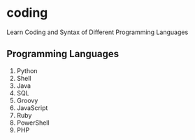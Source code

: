 # coding

Learn Coding and Syntax of Different Programming Languages

## Programming Languages

1. Python
2. Shell
3. Java
4. SQL
5. Groovy
6. JavaScript
7. Ruby
8. PowerShell
9. PHP












